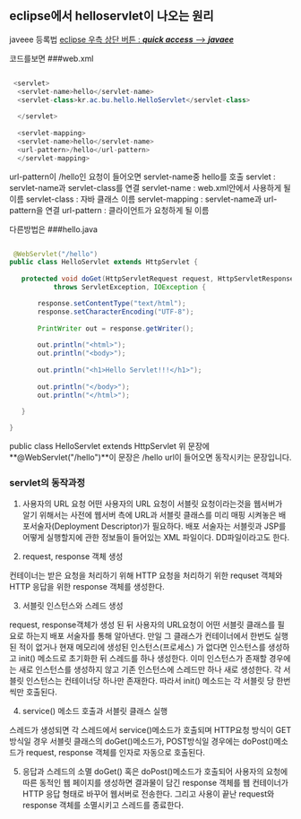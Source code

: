 ## eclipse에서 helloservlet이 나오는 원리

javeee 등록법
<u>eclipse 우측 상단 버튼 : **_quick access_** --> **_javaee_**</u>

코드를보면 
###web.xml
```java 

 <servlet>
  <servlet-name>hello</servlet-name>
  <servlet-class>kr.ac.bu.hello.HelloServlet</servlet-class>
  
  </servlet>
  
  <servlet-mapping>
  <servlet-name>hello</servlet-name>
  <url-pattern>/hello</url-pattern>
  </servlet-mapping>
  ```
  url-pattern이 /hello인 요청이 들어오면 servlet-name중 hello를 호출
  servlet         : servlet-name과 servlet-class를 연결
  servlet-name    : web.xml안에서 사용하게 될 이름
  servlet-class   : 자바 클래스 이름
  servlet-mapping : servlet-name과 url-pattern을 연결
  url-pattern     : 클라이언트가 요청하게 될 이름

  다른방법은
 ###hello.java
 ```java
 
  @WebServlet("/hello")
public class HelloServlet extends HttpServlet {
	
	protected void doGet(HttpServletRequest request, HttpServletResponse response)
			throws ServletException, IOException {

		response.setContentType("text/html");
		response.setCharacterEncoding("UTF-8");
		
		PrintWriter out = response.getWriter();
		
		out.println("<html>");
		out.println("<body>");
		
		out.println("<h1>Hello Servlet!!!</h1>");
		
		out.println("</body>");
		out.println("</html>");
		
	}

}
```
public class HelloServlet extends HttpServlet 
위 문장에
**@WebServlet("/hello")**이 문장은 /hello url이 들어오면 동작시키는 문장입니다.

### servlet의 동작과정
1. 사용자의 URL 요청 
 어떤 사용자의 URL 요청이 서블릿 요청이라는것을 웹서버가 알기 위해서는 사전에 웹서버 측에 URL과 서블릿 클래스를 미리 매핑 시켜놓은 배포서술자(Deployment Descriptor)가 필요하다. 배포 서술자는 서블릿과 JSP를 어떻게 실행할지에 관한 정보들이 들어있는 XML 파일이다. DD파일이라고도 한다.
 
2. request, response 객체 생성

 컨테이너는 받은 요청을 처리하기 위해 HTTP 요청을 처리하기 위한 requset 객체와 HTTP 응답을 위한 response 객체를 생성한다.
 
3. 서블릿 인스턴스와 스레드 생성

 request, response객체가 생성 된 뒤 사용자의 URL요청이 어떤 서블릿 클래스를 필요로 하는지 배포 서술자를 통해 알아낸다. 만일 그 클래스가 컨테이너에서 한번도 실행된 적이 없거나 현재 메모리에 생성된 인스턴스(프로세스) 가 없다면 인스턴스를 생성하고 init() 메소드로 초기화한 뒤 스레드를 하나 생성한다.
 이미 인스턴스가 존재할 경우에는 새로 인스턴스를 생성하지 않고 기존 인스턴스에 스레드만 하나 새로 생성한다. 각 서블릿 인스턴스는 컨테이너당 하나만 존재한다. 따라서 init() 메소드는 각 서블릿 당 한번씩만 호출된다.
 
4. service() 메소드 호출과 서블릿 클래스 실행

 스레드가 생성되면 각 스레드에서 service()메소드가 호출되며 HTTP요청 방식이 GET방식일 경우 서블릿 클래스의 doGet()메소드가, POST방식일 경우에는 doPost()메소드가 request, response 객체를 인자로 자동으로 호출된다.
 
5. 응답과 스레드의 소멸
 doGet() 혹은 doPost()메소드가 호출되어 사용자의 요청에 따른 동적인 웹 페이지를 생성하면 결과물이 담긴 response 객체를 웹 컨테이너가 HTTP 응답 형태로 바꾸어 웹서버로 전송한다. 그리고 사용이 끝난 request와 response 객체를 소멸시키고 스레드를 종료한다.


